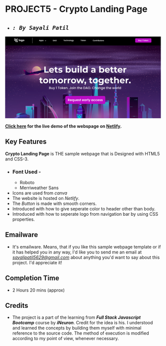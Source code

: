 # **PROJECT5 - Crypto Landing Page**

- ## _`: By Sayali Patil`_

![Crypto Landing Page](./thumbnail.png)

**[Click here](https://crypto-landing-page-saya.netlify.app/) for the live demo of the webspage on [Netlify](https://www.netlify.com/).**

## Key Features

**Crypto Landing Page** is THE sample webpage that is Designed with HTML5 and CSS-3.

- ### Font Used -
  - Roboto
  - Merriweather Sans
- Icons are used from _canva_
- The website is hosted on _Netlify_.
- The _Button_ is made with smooth corners.
- Introduced with how to give seperate color to header other than body.
- Introduced with how to seperate logo from navigation bar by using CSS properties.

## Emailware

- It's emailware. Means, that if you like this sample webpage template or if it has helped you in any way, I'd like you to send me an email at *sayalipatil5629@gmail.com* about anything you'd want to say about this project. I'd appreciate it!

## Completion Time

- 2 Hours 20 mins (approx)

## Credits

- The project is a part of the learning from **_Full Stack Javascript Bootcamp_** course by **_iNeuron_**. Credit for the idea is his. I understood and learned the concepts by building them myself with minimal reference to the source code. The method of execution is modified according to my point of view, whenever necessary.
